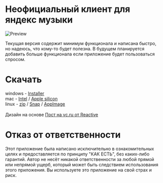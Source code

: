 # Неофициальный клиент для яндекс музыки

![Preview](./preview.png)

Текущая версия содержит минимум функционала и написана быстро, но надеюсь, что кому-то будет полезна. В будущем планируется добавить больше функционала если приложение будет пользоваться спросом.

# Скачать

windows - [Installer](https://cdn.discordapp.com/attachments/952186654632857620/1108021801319153815/unofficial_win_1.0.6.exe)<br>
mac - [Intel](https://cdn.discordapp.com/attachments/952186654632857620/1108021843924897832/unofficial_mac_x64_1.0.6.dmg) /
[Apple silicon](https://cdn.discordapp.com/attachments/952186654632857620/1108021960740450414/unofficial_mac_arm64_1.0.6.dmg) <br>
linux - [zip](https://cdn.discordapp.com/attachments/952186654632857620/1108021159154434129/linux-unpacked.zip) /
[Snap](https://cdn.discordapp.com/attachments/952186654632857620/1108021590555373628/ynmusic_1.0.6_amd64.snap) /
[AppImage](https://cdn.discordapp.com/attachments/952186654632857620/1108021613376581743/unofficial-1.0.6.AppImage)<br>
<br>
Дизайн на основе [Пост на vc.ru от Reactive](https://vc.ru/design/624291-tak-silno-hotim-yandeks-muzyku-na-macos-chto-uzhe-zadizaynili-prilozhenie)

# Отказ от ответственности

Этот приложение была написано исключительно в ознакомительных целях и предоставляется по принципу "КАК ЕСТЬ", без каких-либо гарантий. Автор не несёт никакой ответственности за любой прямой или непрямой ущерб, который может быть следствием использования этого приложения. Вы используете это приложение на свой страх и риск.
